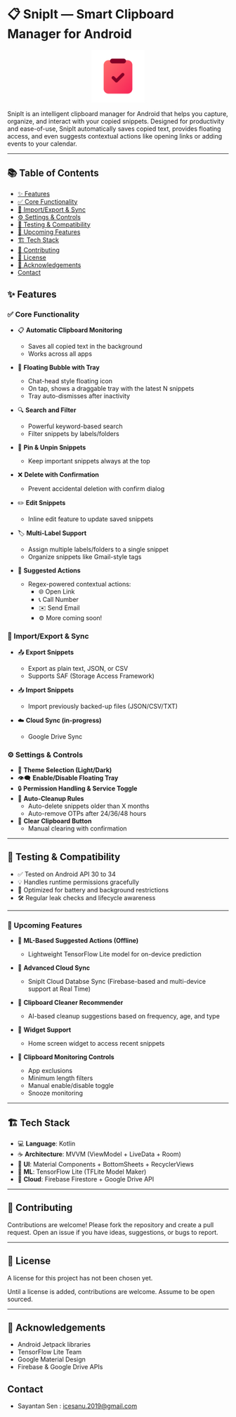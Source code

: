 # 📋 SnipIt — Smart Clipboard Manager for Android

<p align="center">
  <img src="app/src/main/ic_launcher-playstore.png" alt="SnipIt Logo" width="120"/>
</p>

SnipIt is an intelligent clipboard manager for Android that helps you capture, organize, and interact with your copied snippets. Designed for productivity and ease-of-use, SnipIt automatically saves copied text, provides floating access, and even suggests contextual actions like opening links or adding events to your calendar.

---

## 📚 Table of Contents

- [✨ Features](#-features)
- [✅ Core Functionality](#-core-functionality)
- [📁 Import/Export & Sync](#importexport--sync)
- [⚙️ Settings & Controls](#️-settings--controls)
- [🧪 Testing & Compatibility](#-testing--compatibility)
- [🧭 Upcoming Features](#-upcoming-features)
- [🏗️ Tech Stack](#️-tech-stack)
- [🚧 Contributing](#-contributing)
- [📃 License](#-license)
- [🙌 Acknowledgements](#-acknowledgements)
- [Contact](#contact)

## ✨ Features

### ✅ Core Functionality
- 📋 **Automatic Clipboard Monitoring**
  - Saves all copied text in the background
  - Works across all apps

- 💬 **Floating Bubble with Tray**
  - Chat-head style floating icon
  - On tap, shows a draggable tray with the latest N snippets
  - Tray auto-dismisses after inactivity

- 🔍 **Search and Filter**
  - Powerful keyword-based search
  - Filter snippets by labels/folders

- 📌 **Pin & Unpin Snippets**
  - Keep important snippets always at the top

- ❌ **Delete with Confirmation**
  - Prevent accidental deletion with confirm dialog

- ✏️ **Edit Snippets**
  - Inline edit feature to update saved snippets

- 🏷️ **Multi-Label Support**
  - Assign multiple labels/folders to a single snippet
  - Organize snippets like Gmail-style tags

- 🧠 **Suggested Actions**
  - Regex-powered contextual actions:
    - 🌐 Open Link
    - 📞 Call Number
    - ✉️ Send Email
    - ⚙️ More coming soon!

### 📁 Import/Export & Sync
- 📤 **Export Snippets**
  - Export as plain text, JSON, or CSV
  - Supports SAF (Storage Access Framework)

- 📥 **Import Snippets**
  - Import previously backed-up files (JSON/CSV/TXT)

- ☁️ **Cloud Sync (in-progress)**
  - Google Drive Sync

### ⚙️ Settings & Controls
- 🎨 **Theme Selection (Light/Dark)**
- 👁️‍🗨️ **Enable/Disable Floating Tray**
- 🔒 **Permission Handling & Service Toggle**
- 🧹 **Auto-Cleanup Rules**
  - Auto-delete snippets older than X months
  - Auto-remove OTPs after 24/36/48 hours
- 🧹 **Clear Clipboard Button**
  - Manual clearing with confirmation

---

## 🧪 Testing & Compatibility

- ✅ Tested on Android API 30 to 34
- 💡 Handles runtime permissions gracefully
- 🔋 Optimized for battery and background restrictions
- 🛠️ Regular leak checks and lifecycle awareness

---

### 🔮 Upcoming Features

- 🤖 **ML-Based Suggested Actions (Offline)**
  - Lightweight TensorFlow Lite model for on-device prediction

- 🔄 **Advanced Cloud Sync**
  - SnipIt Cloud Databse Sync (Firebase-based and multi-device support at Real Time)

- 🔐 **Clipboard Cleaner Recommender**
  - AI-based cleanup suggestions based on frequency, age, and type

- 🧰 **Widget Support**
  - Home screen widget to access recent snippets

- 🛑 **Clipboard Monitoring Controls**
  - App exclusions
  - Minimum length filters
  - Manual enable/disable toggle
  - Snooze monitoring

---

## 🏗️ Tech Stack

- 💻 **Language**: Kotlin
- ☕ **Architecture**: MVVM (ViewModel + LiveData + Room)
- 🔲 **UI**: Material Components + BottomSheets + RecyclerViews
- 🧠 **ML**: TensorFlow Lite (TFLite Model Maker)
- 🔗 **Cloud**: Firebase Firestore + Google Drive API

---

## 🚧 Contributing

Contributions are welcome! Please fork the repository and create a pull request. Open an issue if you have ideas, suggestions, or bugs to report.

---

## 📃 License

A license for this project has not been chosen yet.

Until a license is added, contributions are welcome. Assume to be open sourced.

---

## 🙌 Acknowledgements

- Android Jetpack libraries
- TensorFlow Lite Team
- Google Material Design
- Firebase & Google Drive APIs

## Contact

- Sayantan Sen : icesanu.2019@gmail.com
